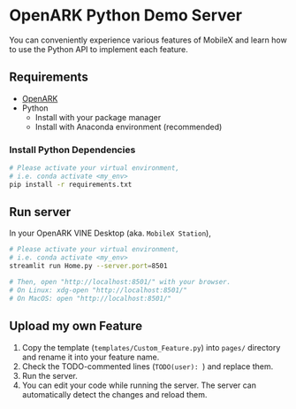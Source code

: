 # OpenARK Python Demo Server

You can conveniently experience various features of MobileX
and learn how to use the Python API to implement each feature.

## Requirements

- [OpenARK](https://github.com/ulagbulag/OpenARK/tree/master/templates/bootstrap)
- Python
  - Install with your package manager
  - Install with Anaconda environment (recommended)

### Install Python Dependencies

```sh
# Please activate your virtual environment,
# i.e. conda activate <my_env>
pip install -r requirements.txt
```

## Run server

In your OpenARK VINE Desktop (aka. `MobileX Station`),

```sh
# Please activate your virtual environment,
# i.e. conda activate <my_env>
streamlit run Home.py --server.port=8501

# Then, open "http://localhost:8501/" with your browser.
# On Linux: xdg-open "http://localhost:8501/"
# On MacOS: open "http://localhost:8501/"
```

## Upload my own Feature

1. Copy the template (`templates/Custom_Feature.py`) into `pages/` directory and rename it into your feature name.
2. Check the TODO-commented lines (`TODO(user): `) and replace them.
3. Run the server.
4. You can edit your code while running the server. The server can automatically detect the changes and reload them.
